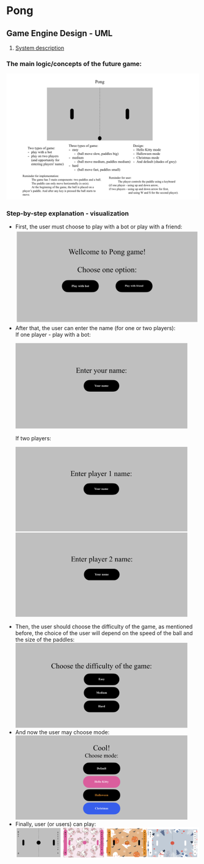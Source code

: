 # Pong
## Game Engine Design - UML
1. [System description]([#-The-main-logic/concepts-of-the-future-game:)

### The main logic/concepts of the future game:
![](System_description_in_notepad.png)
    

### Step-by-step explanation - visualization

- First, the user must choose to play with a bot or play with a friend:  
    <img src="First_users_choise.png" width=500 >
- After that, the user can enter the name (for one or two players):  
    If one player - play with a bot:
  <p align="left">
    <img src="Enter_your_name.png" width="450" />  
  </p>  
    If two players:  
  <p align="left">
    <img src="Enter_player1.png" width="450" />
    <img src="Enter_player2.png" width="450" />
  </p>
- Then, the user should choose the difficulty of the game, as mentioned before, the choice of the user will depend on the speed of the ball and the size of the paddles:  
    <img src="Choose_the_difficulty.png" width="450" />
- And now the user may choose mode:  
    <img src="Choose_the_mode.png" width="450" />  
- Finally, user (or users) can play:  
    ![](Modes.png)
